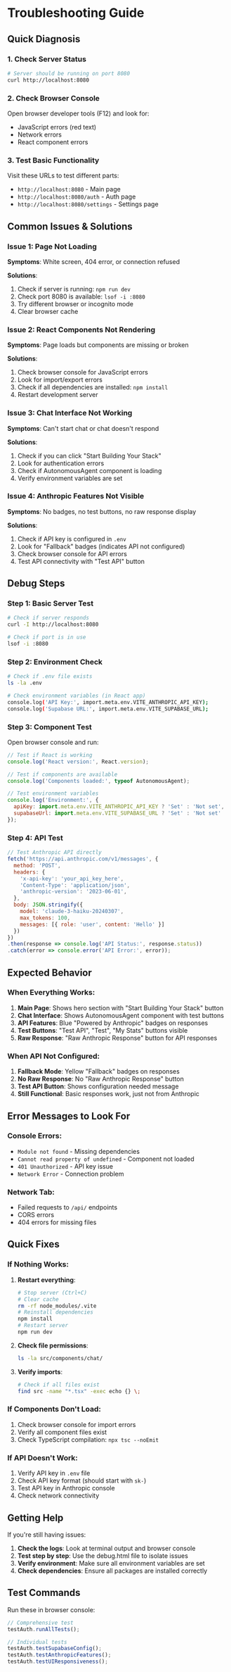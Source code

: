 # Troubleshooting Guide

## Quick Diagnosis

### 1. Check Server Status
```bash
# Server should be running on port 8080
curl http://localhost:8080
```

### 2. Check Browser Console
Open browser developer tools (F12) and look for:
- JavaScript errors (red text)
- Network errors
- React component errors

### 3. Test Basic Functionality
Visit these URLs to test different parts:
- `http://localhost:8080` - Main page
- `http://localhost:8080/auth` - Auth page
- `http://localhost:8080/settings` - Settings page

## Common Issues & Solutions

### Issue 1: Page Not Loading
**Symptoms**: White screen, 404 error, or connection refused

**Solutions**:
1. Check if server is running: `npm run dev`
2. Check port 8080 is available: `lsof -i :8080`
3. Try different browser or incognito mode
4. Clear browser cache

### Issue 2: React Components Not Rendering
**Symptoms**: Page loads but components are missing or broken

**Solutions**:
1. Check browser console for JavaScript errors
2. Look for import/export errors
3. Check if all dependencies are installed: `npm install`
4. Restart development server

### Issue 3: Chat Interface Not Working
**Symptoms**: Can't start chat or chat doesn't respond

**Solutions**:
1. Check if you can click "Start Building Your Stack"
2. Look for authentication errors
3. Check if AutonomousAgent component is loading
4. Verify environment variables are set

### Issue 4: Anthropic Features Not Visible
**Symptoms**: No badges, no test buttons, no raw response display

**Solutions**:
1. Check if API key is configured in `.env`
2. Look for "Fallback" badges (indicates API not configured)
3. Check browser console for API errors
4. Test API connectivity with "Test API" button

## Debug Steps

### Step 1: Basic Server Test
```bash
# Check if server responds
curl -I http://localhost:8080

# Check if port is in use
lsof -i :8080
```

### Step 2: Environment Check
```bash
# Check if .env file exists
ls -la .env

# Check environment variables (in React app)
console.log('API Key:', import.meta.env.VITE_ANTHROPIC_API_KEY);
console.log('Supabase URL:', import.meta.env.VITE_SUPABASE_URL);
```

### Step 3: Component Test
Open browser console and run:
```javascript
// Test if React is working
console.log('React version:', React.version);

// Test if components are available
console.log('Components loaded:', typeof AutonomousAgent);

// Test environment variables
console.log('Environment:', {
  apiKey: import.meta.env.VITE_ANTHROPIC_API_KEY ? 'Set' : 'Not set',
  supabaseUrl: import.meta.env.VITE_SUPABASE_URL ? 'Set' : 'Not set'
});
```

### Step 4: API Test
```javascript
// Test Anthropic API directly
fetch('https://api.anthropic.com/v1/messages', {
  method: 'POST',
  headers: {
    'x-api-key': 'your_api_key_here',
    'Content-Type': 'application/json',
    'anthropic-version': '2023-06-01',
  },
  body: JSON.stringify({
    model: 'claude-3-haiku-20240307',
    max_tokens: 100,
    messages: [{ role: 'user', content: 'Hello' }]
  })
})
.then(response => console.log('API Status:', response.status))
.catch(error => console.error('API Error:', error));
```

## Expected Behavior

### When Everything Works:
1. **Main Page**: Shows hero section with "Start Building Your Stack" button
2. **Chat Interface**: Shows AutonomousAgent component with test buttons
3. **API Features**: Blue "Powered by Anthropic" badges on responses
4. **Test Buttons**: "Test API", "Test", "My Stats" buttons visible
5. **Raw Response**: "Raw Anthropic Response" button for API responses

### When API Not Configured:
1. **Fallback Mode**: Yellow "Fallback" badges on responses
2. **No Raw Response**: No "Raw Anthropic Response" button
3. **Test API Button**: Shows configuration needed message
4. **Still Functional**: Basic responses work, just not from Anthropic

## Error Messages to Look For

### Console Errors:
- `Module not found` - Missing dependencies
- `Cannot read property of undefined` - Component not loaded
- `401 Unauthorized` - API key issue
- `Network Error` - Connection problem

### Network Tab:
- Failed requests to `/api/` endpoints
- CORS errors
- 404 errors for missing files

## Quick Fixes

### If Nothing Works:
1. **Restart everything**:
   ```bash
   # Stop server (Ctrl+C)
   # Clear cache
   rm -rf node_modules/.vite
   # Reinstall dependencies
   npm install
   # Restart server
   npm run dev
   ```

2. **Check file permissions**:
   ```bash
   ls -la src/components/chat/
   ```

3. **Verify imports**:
   ```bash
   # Check if all files exist
   find src -name "*.tsx" -exec echo {} \;
   ```

### If Components Don't Load:
1. Check browser console for import errors
2. Verify all component files exist
3. Check TypeScript compilation: `npx tsc --noEmit`

### If API Doesn't Work:
1. Verify API key in `.env` file
2. Check API key format (should start with `sk-`)
3. Test API key in Anthropic console
4. Check network connectivity

## Getting Help

If you're still having issues:

1. **Check the logs**: Look at terminal output and browser console
2. **Test step by step**: Use the debug.html file to isolate issues
3. **Verify environment**: Make sure all environment variables are set
4. **Check dependencies**: Ensure all packages are installed correctly

## Test Commands

Run these in browser console:
```javascript
// Comprehensive test
testAuth.runAllTests();

// Individual tests
testAuth.testSupabaseConfig();
testAuth.testAnthropicFeatures();
testAuth.testUIResponsiveness();
``` 